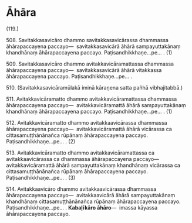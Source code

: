 

# Āhāra






(119.)

508\. Savitakkasavicāro dhammo savitakkasavicārassa dhammassa āhārapaccayena paccayo—  savitakkasavicārā āhārā sampayuttakānaṃ khandhānaṃ āhārapaccayena paccayo. Paṭisandhikkhaṇe…pe… . (1)

509\. Savitakkasavicāro dhammo avitakkavicāramattassa dhammassa āhārapaccayena paccayo—  savitakkasavicārā āhārā vitakkassa āhārapaccayena paccayo. Paṭisandhikkhaṇe…pe… .

510\. (Savitakkasavicāramūlakā iminā kāraṇena satta pañhā vibhajitabbā.)

511\. Avitakkavicāramatto dhammo avitakkavicāramattassa dhammassa āhārapaccayena paccayo—  avitakkavicāramattā āhārā sampayuttakānaṃ khandhānaṃ āhārapaccayena paccayo. Paṭisandhikkhaṇe…pe… . (1)

512\. Avitakkavicāramatto dhammo avitakkaavicārassa dhammassa āhārapaccayena paccayo—  avitakkavicāramattā āhārā vicārassa ca cittasamuṭṭhānānañca rūpānaṃ āhārapaccayena paccayo. Paṭisandhikkhaṇe…pe… . (2)

513\. Avitakkavicāramatto dhammo avitakkavicāramattassa ca avitakkaavicārassa ca dhammassa āhārapaccayena paccayo—  avitakkavicāramattā āhārā sampayuttakānaṃ khandhānaṃ vicārassa ca cittasamuṭṭhānānañca rūpānaṃ āhārapaccayena paccayo. Paṭisandhikkhaṇe…pe… . (3)

514\. Avitakkaavicāro dhammo avitakkaavicārassa dhammassa āhārapaccayena paccayo—  avitakkaavicārā āhārā sampayuttakānaṃ khandhānaṃ cittasamuṭṭhānānañca rūpānaṃ āhārapaccayena paccayo. Paṭisandhikkhaṇe…pe… . **Kabaḷīkāro āhāro**—  imassa kāyassa āhārapaccayena paccayo.




